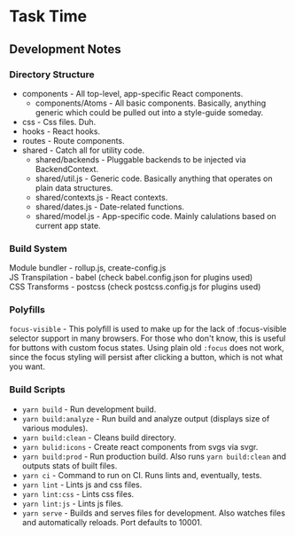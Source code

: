 # Task Time

## Development Notes

### Directory Structure

- components - All top-level, app-specific React components.
  - components/Atoms - All basic components. Basically, anything generic which could be pulled out into a style-guide someday.
- css - Css files. Duh.
- hooks - React hooks.
- routes - Route components.
- shared - Catch all for utility code.
  - shared/backends - Pluggable backends to be injected via BackendContext.
  - shared/util.js - Generic code. Basically anything that operates on plain data structures.
  - shared/contexts.js - React contexts.
  - shared/dates.js - Date-related functions.
  - shared/model.js - App-specific code. Mainly calulations based on current app state.

### Build System

Module bundler - rollup.js, create-config.js  
JS Transpilation - babel (check babel.config.json for plugins used)  
CSS Transforms - postcss (check postcss.config.js for plugins used)

### Polyfills

`focus-visible` - This polyfill is used to make up for the lack of :focus-visible selector support in many browsers. For those who don't know, this is useful for buttons with custom focus states. Using plain old `:focus` does not work, since the focus styling will persist after clicking a button, which is not what you want.

### Build Scripts

- `yarn build` - Run development build.
- `yarn build:analyze` - Run build and analyze output (displays size of various modules).
- `yarn build:clean` - Cleans build directory.
- `yarn bulid:icons` - Create react components from svgs via svgr.
- `yarn build:prod` - Run production build. Also runs `yarn build:clean` and outputs stats of built files.
- `yarn ci` - Command to run on CI. Runs lints and, eventually, tests.
- `yarn lint` - Lints js and css files.
- `yarn lint:css` - Lints css files.
- `yarn lint:js` - Lints js files.
- `yarn serve` - Builds and serves files for development. Also watches files and automatically reloads. Port defaults to 10001.
